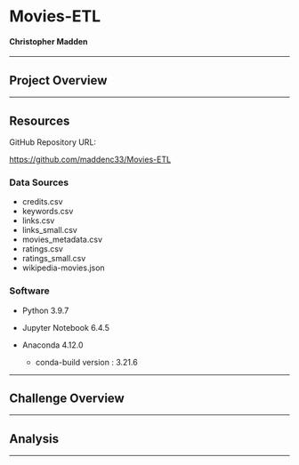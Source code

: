 # Movies-ETL

#### Christopher Madden

---

## Project Overview

---

## Resources

GitHub Repository URL:

https://github.com/maddenc33/Movies-ETL

### Data Sources

 - credits.csv
 - keywords.csv
 - links.csv
 - links_small.csv
 - movies_metadata.csv
 - ratings.csv
 - ratings_small.csv
 - wikipedia-movies.json

### Software

- Python 3.9.7

- Jupyter Notebook 6.4.5

- Anaconda 4.12.0
  - conda-build version : 3.21.6

---

## Challenge Overview

---

## Analysis

---